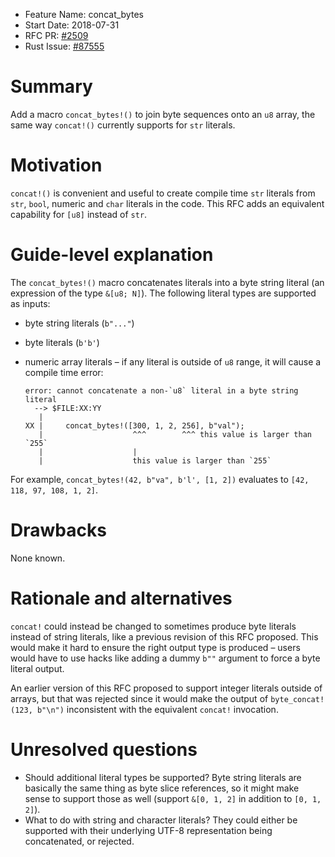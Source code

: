 - Feature Name: concat_bytes
- Start Date: 2018-07-31
- RFC PR: [#2509](https://github.com/rust-lang/rfcs/pull/2509)
- Rust Issue: [#87555](https://github.com/rust-lang/rust/issues/87555)

# Summary
[summary]: #summary

Add a macro `concat_bytes!()` to join byte sequences onto an `u8` array,
the same way `concat!()` currently supports for `str` literals.

# Motivation
[motivation]: #motivation

`concat!()` is convenient and useful to create compile time `str` literals
from `str`, `bool`, numeric and `char` literals in the code. This RFC adds an
equivalent capability for `[u8]` instead of `str`.

# Guide-level explanation
[guide-level-explanation]: #guide-level-explanation

The `concat_bytes!()` macro concatenates literals into a byte string literal
(an expression of the type `&[u8; N]`). The following literal types are
supported as inputs:

- byte string literals (`b"..."`)
- byte literals (`b'b'`)
- numeric array literals – if any literal is outside of `u8` range, it will
  cause a compile time error:

  ```
  error: cannot concatenate a non-`u8` literal in a byte string literal
    --> $FILE:XX:YY
     |
  XX |     concat_bytes!([300, 1, 2, 256], b"val");
     |                    ^^^        ^^^ this value is larger than `255`
     |                    |
     |                    this value is larger than `255`
  ```

For example, `concat_bytes!(42, b"va", b'l', [1, 2])` evaluates to
`[42, 118, 97, 108, 1, 2]`.

# Drawbacks
[drawbacks]: #drawbacks

None known.

# Rationale and alternatives
[rationale-and-alternatives]: #rationale-and-alternatives

`concat!` could instead be changed to sometimes produce byte literals instead of
string literals, like a previous revision of this RFC proposed. This would make
it hard to ensure the right output type is produced – users would have to use
hacks like adding a dummy `b""` argument to force a byte literal output.

An earlier version of this RFC proposed to support integer literals outside of
arrays, but that was rejected since it would make the output of
`byte_concat!(123, b"\n")` inconsistent with the equivalent `concat!`
invocation.

# Unresolved questions
[unresolved-questions]: #unresolved-questions

- Should additional literal types be supported? Byte string literals are
  basically the same thing as byte slice references, so it might make sense to
  support those as well (support `&[0, 1, 2]` in addition to `[0, 1, 2]`).
- What to do with string and character literals? They could either be supported
  with their underlying UTF-8 representation being concatenated, or rejected.
